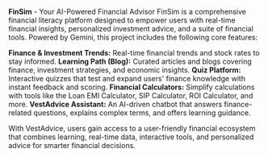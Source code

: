 **FinSim** - Your AI-Powered Financial Advisor
FinSim is a comprehensive financial literacy platform designed to empower users with real-time financial insights, personalized investment advice, and a suite of financial tools. Powered by Gemini, this project includes the following core features:

**Finance & Investment Trends:** Real-time financial trends and stock rates to stay informed.
**Learning Path (Blog):** Curated articles and blogs covering finance, investment strategies, and economic insights.
**Quiz Platform:** Interactive quizzes that test and expand users' finance knowledge with instant feedback and scoring.
**Financial Calculators:** Simplify calculations with tools like the Loan EMI Calculator, SIP Calculator, ROI Calculator, and more.
**VestAdvice Assistant:** An AI-driven chatbot that answers finance-related questions, explains complex terms, and offers learning guidance.

With VestAdvice, users gain access to a user-friendly financial ecosystem that combines learning, real-time data, interactive tools, and personalized advice for smarter financial decisions.
